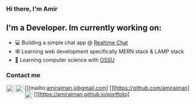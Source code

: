 ### Hi there, I'm Amir

## I'm a Developer. Im currently working on:

- 💻 Building a simple chat app @ [Realtime Chat](https://realtimechatwithnode.herokuapp.com)
- 🕸️ Learning web development specifically MERN stack & LAMP stack
- 🤖 Learning computer science with [OSSU](https://github.com/ossu/computer-science)

### Contact me

[<img align="left" alt="" width="22px" src="https://cdn.jsdeliver.net/npm/simple-icons@v3/icons/gmail.svg" />][mailto:amiraiman.jj@gmail.com]
[<img align="left" alt="" width="22px" src="https://cdn.jsdeliver.net/npm/simple-icons@v3/icons/github.svg" />][https://github.com/amiraiman]
[<img align="left" alt="" width="22px" src="https://cdn.jsdeliver.net/npm/simple-icons@v3/icons/googlechrome.svg" />][https://amiraiman.github.io/portfolio]
